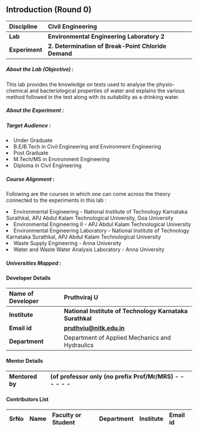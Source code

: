 ## Introduction (Round 0)

<b>Discipline</b> | <b>Civil Engineering</b>
:--|:--|
<b>Lab</b> | <b> Environmental Engineering Laboratory 2</b>
<b> Experiment</b> |  <b> 2. Determination of Break-Point Chloride Demand</b>

<h5> About the Lab (Objective) : </h5>

This lab provides the knowledge on tests used to analyse the physio-chemical and bacteriological properties of water and explains the various method followed in the test along with its suitability as a drinking water.

<h5> About the Experiment : </h5>




<h5> Target Audience : </h5>
<li>Under Graduate</li>
<li>B.E/B.Tech in Civil Engineering and Environment Engineering</li>
<li>Post Graduate</li>
<li>M.Tech/MS in Environment Engineering</li>
<li>Diploma in Civil Engineering</li>

<h5> Course Alignment : </h5>

Following are the courses in which one can come across the theory connected to the experiments in this lab :
<li>Environmental Engineering - National Institute of Technology Karnataka Surathkal, APJ Abdul Kalam Technological University, Goa University</li>
<li>Environmental Engineering II - APJ Abdul Kalam Technological University</li>
<li>Environmental Engineering Laboratory - National Institute of Technology Karnataka Surathkal, APJ Abdul Kalam Technological University </li>
<li>Waste Supply Engineering - Anna University</li>
<li>Water and Waste Water Analysis Laboratory - Anna University</li>

<h5> Universities Mapped : </h5>

#### Developer Details

<b>Name of Developer</b>  | <b> Pruthviraj U</b>
:--|:--|
<b> Institute</b>  | <b> National Institute of Technology Karnataka Surathkal</b>
<b> Email id</b> |     <b> pruthviu@nitk.edu.in</b>
<b> Department | Department of Applied Mechanics and Hydraulics

#### Mentor Details

<b>Mentored by | <b> (of professor only (no prefix Prof/Mr/MRS) - - - - - -
:--|:--|


#### Contributors List

SrNo | Name | Faculty or Student | Department| Institute | Email id
:--|:--|:--|:--|:--|:--|
